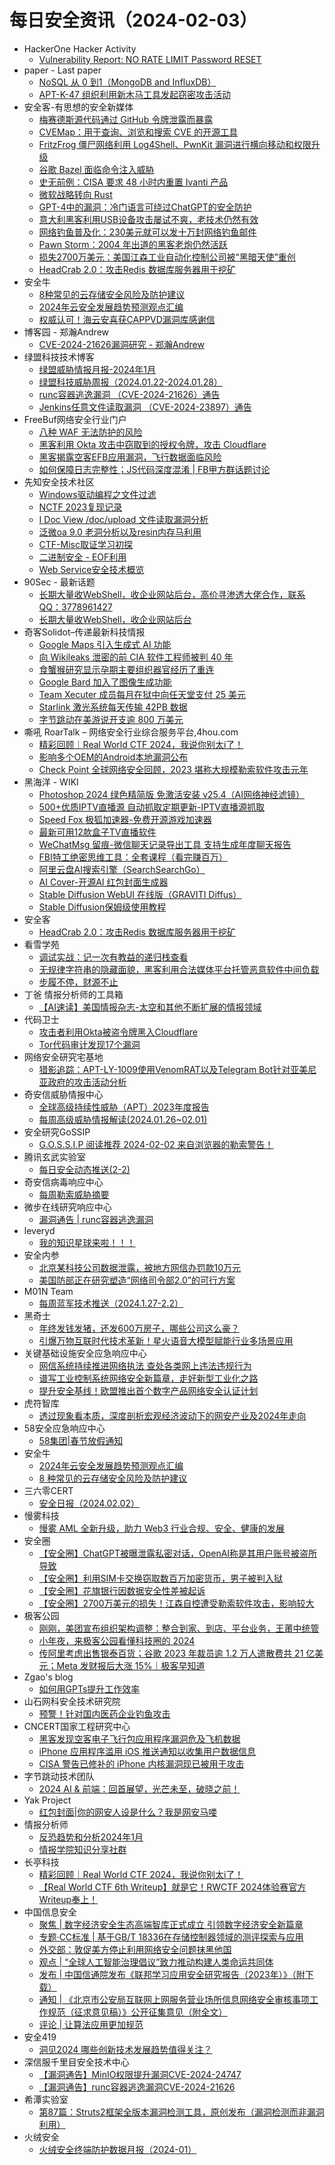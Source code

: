 # 每日安全资讯（2024-02-03）

- HackerOne Hacker Activity
  - [Vulnerability Report: NO RATE LIMIT Password RESET](https://hackerone.com/reports/640781)
- paper - Last paper
  - [NoSQL 从 0 到1（MongoDB and InfluxDB）](https://paper.seebug.org/3116/)
  - [APT-K-47 组织利用新木马工具发起窃密攻击活动](https://paper.seebug.org/3115/)
- 安全客-有思想的安全新媒体
  - [梅赛德斯源代码通过 GitHub 令牌泄露而暴露](https://www.anquanke.com/post/id/293072)
  - [CVEMap：用于查询、浏览和搜索 CVE 的开源工具](https://www.anquanke.com/post/id/293070)
  - [FritzFrog 僵尸网络利用 Log4Shell、PwnKit 漏洞进行横向移动和权限升级](https://www.anquanke.com/post/id/293068)
  - [谷歌 Bazel 面临命令注入威胁](https://www.anquanke.com/post/id/293066)
  - [史无前例：CISA 要求 48 小时内重置 Ivanti 产品](https://www.anquanke.com/post/id/293064)
  - [微软战略转向 Rust](https://www.anquanke.com/post/id/293062)
  - [GPT-4中的漏洞：冷门语言可绕过ChatGPT的安全防护](https://www.anquanke.com/post/id/293060)
  - [意大利黑客利用USB设备攻击屡试不爽，老技术仍然有效](https://www.anquanke.com/post/id/293056)
  - [网络钓鱼普及化：230美元就可以发十万封网络钓鱼邮件](https://www.anquanke.com/post/id/293054)
  - [Pawn Storm：2004 年出道的黑客老炮仍然活跃](https://www.anquanke.com/post/id/293052)
  - [损失2700万美元：美国江森工业自动化控制公司被“黑暗天使”重创](https://www.anquanke.com/post/id/293050)
  - [HeadCrab 2.0：攻击Redis 数据库服务器用于挖矿](https://www.anquanke.com/post/id/293048)
- 安全牛
  - [8种常见的云存储安全风险及防护建议](https://www.aqniu.com/vendor/102532.html)
  - [2024年云安全发展趋势预测观点汇编](https://www.aqniu.com/industry/102529.html)
  - [权威认可！海云安喜获CAPPVD漏洞库感谢信](https://www.aqniu.com/vendor/102525.html)
- 博客园 - 郑瀚Andrew
  - [CVE-2024-21626漏洞研究 - 郑瀚Andrew](https://www.cnblogs.com/LittleHann/p/18003342)
- 绿盟科技技术博客
  - [绿盟威胁情报月报-2024年1月](https://blog.nsfocus.net/monthlyreport202401/)
  - [绿盟科技威胁周报（2024.01.22-2024.01.28）](https://blog.nsfocus.net/weeklyreport202404/)
  - [runc容器逃逸漏洞 （CVE-2024-21626）通告](https://blog.nsfocus.net/runccve-2024-21626/)
  - [Jenkins任意文件读取漏洞 （CVE-2024-23897）通告](https://blog.nsfocus.net/jenkinscve-2024-23897/)
- FreeBuf网络安全行业门户
  - [八种 WAF 无法防护的风险](https://www.freebuf.com/articles/web/391281.html)
  - [黑客利用 Okta 攻击中窃取到的授权令牌，攻击 Cloudflare](https://www.freebuf.com/news/391275.html)
  - [黑客揭露空客EFB应用漏洞，飞行数据面临风险](https://www.freebuf.com/news/391264.html)
  - [如何保障日志完整性；JS代码深度混淆 | FB甲方群话题讨论](https://www.freebuf.com/articles/neopoints/391256.html)
- 先知安全技术社区
  - [Windows驱动编程之文件过滤](https://xz.aliyun.com/t/13537)
  - [NCTF 2023复现记录](https://xz.aliyun.com/t/13536)
  - [I Doc View /doc/upload 文件读取漏洞分析](https://xz.aliyun.com/t/13535)
  - [泛微oa 9.0 老洞分析以及resin内存马利用](https://xz.aliyun.com/t/13534)
  - [CTF-Misc取证学习初探](https://xz.aliyun.com/t/13533)
  - [二进制安全 - EOF利用](https://xz.aliyun.com/t/13531)
  - [Web Service安全技术概览](https://xz.aliyun.com/t/13527)
- 90Sec - 最新话题
  - [长期大量收WebShell，收企业网站后台，高价寻渗透大佬合作，联系QQ：3778961427](https://forum.90sec.com/t/topic/2342)
  - [长期大量收WebShell，收企业网站后台](https://forum.90sec.com/t/topic/2341)
- 奇客Solidot–传递最新科技情报
  - [Google Maps 引入生成式 AI 功能](https://www.solidot.org/story?sid=77289)
  - [向 Wikileaks 泄密的前 CIA 软件工程师被判 40 年](https://www.solidot.org/story?sid=77288)
  - [食蟹猴研究显示孕期主要组织器官经历了重连](https://www.solidot.org/story?sid=77287)
  - [Google Bard 加入了图像生成功能](https://www.solidot.org/story?sid=77286)
  - [Team Xecuter 成员每月在狱中向任天堂支付 25 美元](https://www.solidot.org/story?sid=77285)
  - [Starlink 激光系统每天传输 42PB 数据](https://www.solidot.org/story?sid=77283)
  - [字节跳动在美游说开支逾 800 万美元](https://www.solidot.org/story?sid=77282)
- 嘶吼 RoarTalk – 网络安全行业综合服务平台,4hou.com
  - [精彩回顾｜Real World CTF 2024，我说你别太i了！](https://www.4hou.com/posts/lkG1)
  - [影响多个OEM的Android本地漏洞公布](https://www.4hou.com/posts/vxVM)
  - [Check Point 全球网络安全回顾，2023 堪称大规模勒索软件攻击元年](https://www.4hou.com/posts/gDzj)
- 黑海洋 - WIKI
  - [Photoshop 2024 绿色精简版 免激活安装 v25.4（AI网络神经滤镜）](https://blog.upx8.com/4006)
  - [500+优质IPTV直播源 自动抓取定期更新-IPTV直播源抓取](https://blog.upx8.com/4005)
  - [Speed Fox 极狐加速器-免费开源游戏加速器](https://blog.upx8.com/4004)
  - [最新可用12款盒子TV直播软件](https://blog.upx8.com/4003)
  - [WeChatMsg 留痕-微信聊天记录导出工具 支持生成年度聊天报告](https://blog.upx8.com/4002)
  - [FBI特工绝密思维工具：全套课程（看完赚百万）](https://blog.upx8.com/4001)
  - [阿里云盘AI搜索引擎（SearchSearchGo）](https://blog.upx8.com/4000)
  - [AI Cover-开源AI 红包封面生成器](https://blog.upx8.com/3999)
  - [Stable Diffusion WebUI 在线版（GRAVITI Diffus）](https://blog.upx8.com/3998)
  - [Stable Diffusion保姆级使用教程](https://blog.upx8.com/3997)
- 安全客
  - [HeadCrab 2.0：攻击Redis 数据库服务器用于挖矿](https://mp.weixin.qq.com/s?__biz=MzA5ODA0NDE2MA==&mid=2649786162&idx=1&sn=7088c007d375d94736d4289b60d5c138&chksm=8893b75dbfe43e4b9114d49eb15ca4a60f878321ac59328e271a87ae575e6b1cbf70aef7215e&scene=58&subscene=0#rd)
- 看雪学苑
  - [调试实战：记一次有教益的递归栈查看](https://mp.weixin.qq.com/s?__biz=MjM5NTc2MDYxMw==&mid=2458540456&idx=1&sn=86c4b375cbbc75bdb74ea4de2fd26af6&chksm=b18d692286fae03499df91b6e97d928f7f3722e437995943a6a4d9435844b0f047fa8200234b&scene=58&subscene=0#rd)
  - [无规律字符串的隐藏面貌，黑客利用合法媒体平台托管恶意软件中间负载](https://mp.weixin.qq.com/s?__biz=MjM5NTc2MDYxMw==&mid=2458540456&idx=2&sn=bb9edb2c3ee335b391e4abdbc6648028&chksm=b18d692286fae03470d90adbc988887ecce83a077f75590a43f977337f5e300707b3c396c21e&scene=58&subscene=0#rd)
  - [步履不停，财源不止](https://mp.weixin.qq.com/s?__biz=MjM5NTc2MDYxMw==&mid=2458540456&idx=3&sn=45e3332bf30cf4640b4573d9710aaf5f&chksm=b18d692286fae0343cefa9efbde8f7870fe2703be4f5c6227ba7ad70eb2a00093154b5dff3ff&scene=58&subscene=0#rd)
- 丁爸 情报分析师的工具箱
  - [【AI速读】美国情报杂志-太空和其他不断扩展的情报领域](https://mp.weixin.qq.com/s?__biz=MzI2MTE0NTE3Mw==&mid=2651141977&idx=1&sn=74c84084f7612d2f0b50e7408c89489f&chksm=f1af4063c6d8c9755edbc4e6a107b651c761179e2afc78b61f2f0e69b96bd10e766fd47eb854&scene=58&subscene=0#rd)
- 代码卫士
  - [攻击者利用Okta被盗令牌黑入Cloudflare](https://mp.weixin.qq.com/s?__biz=MzI2NTg4OTc5Nw==&mid=2247518810&idx=1&sn=2acf3ce3594a9dff2165e0edf5b4f317&chksm=ea94bb30dde332269e5d3050de459d909ce41d45d8faab8d07447383d6b09132f39f24df1387&scene=58&subscene=0#rd)
  - [Tor代码审计发现17个漏洞](https://mp.weixin.qq.com/s?__biz=MzI2NTg4OTc5Nw==&mid=2247518810&idx=2&sn=0cb39e9062cecace55ad62ebe5c8a820&chksm=ea94bb30dde3322668bc57e39a4d0e594f852f5f509c40846ea039723561626400640f0b16ae&scene=58&subscene=0#rd)
- 网络安全研究宅基地
  - [猎影追踪：APT-LY-1009使用VenomRAT以及Telegram Bot针对亚美尼亚政府的攻击活动分析](https://mp.weixin.qq.com/s?__biz=MzUyMDEyNTkwNA==&mid=2247496393&idx=1&sn=a3cf9475e36ccd17ea339bb8156c3587&chksm=f9ed9e76ce9a1760b69fdd5861c90d4f9970be4f800d69a5003b5ba050f7eb3e6b0fc0adec2b&scene=58&subscene=0#rd)
- 奇安信威胁情报中心
  - [全球高级持续性威胁（APT）2023年度报告](https://mp.weixin.qq.com/s?__biz=MzI2MDc2MDA4OA==&mid=2247509524&idx=1&sn=39a6ec711c04d2a705e7d1c98c6b659f&chksm=ea665163dd11d875a2d0cbc8ed1e0b5df9fbbaade5535fa34a2abafa81994218cbe48f0801d6&scene=58&subscene=0#rd)
  - [每周高级威胁情报解读(2024.01.26~02.01)](https://mp.weixin.qq.com/s?__biz=MzI2MDc2MDA4OA==&mid=2247509524&idx=2&sn=0d664df12a7b89704cc332ae99b523cf&chksm=ea665163dd11d87592c8d4d86529320e691de64d72c0cbc02a19a3a9162fe0b6156726b26e33&scene=58&subscene=0#rd)
- 安全研究GoSSIP
  - [G.O.S.S.I.P 阅读推荐 2024-02-02 来自浏览器的勒索警告！](https://mp.weixin.qq.com/s?__biz=Mzg5ODUxMzg0Ng==&mid=2247497252&idx=1&sn=68a91688c7c4a2635b612b86de6b8680&chksm=c063d8fdf71451eb99ef50e04e383614e25f9c8349133fcdab187a4f4ef08aaa810e199fe610&scene=58&subscene=0#rd)
- 腾讯玄武实验室
  - [每日安全动态推送(2-2)](https://mp.weixin.qq.com/s?__biz=MzA5NDYyNDI0MA==&mid=2651959527&idx=1&sn=9f42578ca741901b26ce4c3f0a7143da&chksm=8baed078bcd9596e9c686bdfb33799472d3fed0aa31ad93b793eca6cca9a26663c6bda541782&scene=58&subscene=0#rd)
- 奇安信病毒响应中心
  - [每周勒索威胁摘要](https://mp.weixin.qq.com/s?__biz=MzI5Mzg5MDM3NQ==&mid=2247493732&idx=1&sn=f26128e28a71081610226d349ff50910&chksm=ec69984cdb1e115a21baefa10576738c15470503bcd31b345ca5b8076331e88b4cd12b81649d&scene=58&subscene=0#rd)
- 微步在线研究响应中心
  - [漏洞通告 | runc容器逃逸漏洞](https://mp.weixin.qq.com/s?__biz=Mzg5MTc3ODY4Mw==&mid=2247504679&idx=1&sn=8244b508af863f9cebb3203c0fdf4331&chksm=cfcab033f8bd3925e0c74696409dff62d3d5a1cd2ab8d916bbcfb7dab95f4b3b87c57ce237be&scene=58&subscene=0#rd)
- leveryd
  - [我的知识星球来啦！！！](https://mp.weixin.qq.com/s?__biz=MzkyMDIxMjE5MA==&mid=2247485455&idx=1&sn=cd5ad0373c5bd7a33c160ab67043eb21&chksm=c1970fbef6e086a874e869bca72e899cdd35a5175635932bf35382fd8aa1b72a2d0b3a98cd4d&scene=58&subscene=0#rd)
- 安全内参
  - [北京某科技公司数据泄露，被地方网信办罚款10万元](https://mp.weixin.qq.com/s?__biz=MzI4NDY2MDMwMw==&mid=2247510970&idx=1&sn=366ac7fa791c4964c736cebad9402cf0&chksm=ebfaec9adc8d658c3f15fdfe0ea394303d6901f83575c07d942e21a75d0aaf6dac410bc637cd&scene=58&subscene=0#rd)
  - [美国防部正在研究塑造“网络司令部2.0”的可行方案](https://mp.weixin.qq.com/s?__biz=MzI4NDY2MDMwMw==&mid=2247510970&idx=2&sn=00e8f9e43817276d69d1d77d7ad4d2d2&chksm=ebfaec9adc8d658c7ce87316616dd61f5289a89935cc3817d07e3ef6ea2507fd4a252fe14e7d&scene=58&subscene=0#rd)
- M01N Team
  - [每周蓝军技术推送（2024.1.27-2.2）](https://mp.weixin.qq.com/s?__biz=MzkyMTI0NjA3OA==&mid=2247493374&idx=1&sn=ed1595c6e37059a6276ea220aff38f91&chksm=c18426eff6f3aff9e2b5686bf2fee814da435715f08e852614ccf1a6907e4ff90a3f13b354b3&scene=58&subscene=0#rd)
- 黑奇士
  - [年终发钱发猪，还发600万房子，哪些公司这么豪？](https://mp.weixin.qq.com/s?__biz=MzI5ODYwNTE4Nw==&mid=2247488029&idx=1&sn=8e0a0c4c2e8f785d37b7ab7ce0bbbca3&chksm=eca21df1dbd594e7b759b7850323d5ef386c50597db9f474b87b44a1c99e6141c797e9251a16&scene=58&subscene=0#rd)
  - [引爆万物互联时代技术革新！星火语音大模型赋能行业多场景应用](https://mp.weixin.qq.com/s?__biz=MzI5ODYwNTE4Nw==&mid=2247488029&idx=2&sn=9ed22a15eb7ddb95445af0b4c82412a1&chksm=eca21df1dbd594e7344a6ce7d135766502fc564dd045600da70903e5425daa262c354ef81bc7&scene=58&subscene=0#rd)
- 关键基础设施安全应急响应中心
  - [网信系统持续推进网络执法 查处各类网上违法违规行为](https://mp.weixin.qq.com/s?__biz=MzkyMzAwMDEyNg==&mid=2247542155&idx=1&sn=11870ace70a0323f5f429c12650701cc&chksm=c1e9a9daf69e20cce30bc0a6078833f291556c60f873f6bac69b6c852a47b89c2c62035e142a&scene=58&subscene=0#rd)
  - [谱写工业控制系统网络安全新篇章，走好新型工业化之路](https://mp.weixin.qq.com/s?__biz=MzkyMzAwMDEyNg==&mid=2247542155&idx=2&sn=ca15d5b5740782c07c844a8c6d76e439&chksm=c1e9a9daf69e20cc272022823f66515897d344f89d23576d6c8ce4a850fe81708f2e4a5693c0&scene=58&subscene=0#rd)
  - [提升安全基线！欧盟推出首个数字产品网络安全认证计划](https://mp.weixin.qq.com/s?__biz=MzkyMzAwMDEyNg==&mid=2247542155&idx=3&sn=2eb96a68334d07955f61818a7036d5c1&chksm=c1e9a9daf69e20cc775a991953384b85e0fd51c68cdee3f3726f6481b2ca89a6f32bcb027189&scene=58&subscene=0#rd)
- 虎符智库
  - [透过现象看本质，深度剖析宏观经济波动下的网安产业及2024年走向](https://mp.weixin.qq.com/s?__biz=MzIwNjYwMTMyNQ==&mid=2247489948&idx=1&sn=7a4b29cfcfb23b6fece44adae2d350ce&chksm=971e749ea069fd88084cfb9bbb7498dc37cc28ac184c68f1d3b975a4a9a4a6edeb3e3ececa79&scene=58&subscene=0#rd)
- 58安全应急响应中心
  - [58集团|春节放假通知](https://mp.weixin.qq.com/s?__biz=MzU4NTMzNjU4Mw==&mid=2247490136&idx=1&sn=0d897c0bbc370f6d65647fc61d0fac81&chksm=fd8d4830cafac126a4b6f4564163e297b277356d52f3bbeebc04653dbdb5efdd2b738efa9b02&scene=58&subscene=0#rd)
- 安全牛
  - [2024年云安全发展趋势预测观点汇编](https://mp.weixin.qq.com/s?__biz=MjM5Njc3NjM4MA==&mid=2651127658&idx=1&sn=cf5eb507566807b45b11ce9b769380e8&chksm=bd144fb98a63c6af87bfab2f17986451367adf4c0215f873f870aacebb2cd6a3395c762f883b&scene=58&subscene=0#rd)
  - [8 种常见的云存储安全风险及防护建议](https://mp.weixin.qq.com/s?__biz=MjM5Njc3NjM4MA==&mid=2651127658&idx=2&sn=3916e9b7f6bfd70b906605373dc71891&chksm=bd144fb98a63c6af4e566ff993cf407733b2b8916577531eca67cd429fac499f81b5ad44f635&scene=58&subscene=0#rd)
- 三六零CERT
  - [安全日报（2024.02.02）](https://mp.weixin.qq.com/s?__biz=MzU5MjEzOTM3NA==&mid=2247502179&idx=1&sn=661e4791d88e925f3ad083a7e7179422&chksm=fe26cc62c95145744af088fb23b405155bc8ca245994b3ab31b8616352fc972ec34a9130dc7a&scene=58&subscene=0#rd)
- 慢雾科技
  - [慢雾 AML 全新升级，助力 Web3 行业合规、安全、健康的发展](https://mp.weixin.qq.com/s?__biz=MzU4ODQ3NTM2OA==&mid=2247499357&idx=1&sn=b2907ef0bf9d3add03052f21485b7ae7&chksm=fdde80dacaa909cc17b7bc24baf99b115d01a774e6f05d1ce92c3b56506eaab7aff9fef3c0f6&scene=58&subscene=0#rd)
- 安全圈
  - [【安全圈】ChatGPT被曝泄露私密对话，OpenAI称是其用户账号被盗所导致](https://mp.weixin.qq.com/s?__biz=MzIzMzE4NDU1OQ==&mid=2652053460&idx=1&sn=f2fb75dfe3876576b6b95f00dd24a862&chksm=f36e3394c419ba8291848dc4c11e437405beb6102f9af9b182a288c3632c38987e3d4ffcbe57&scene=58&subscene=0#rd)
  - [【安全圈】利用SIM卡交换窃取数百万加密货币，男子被判入狱](https://mp.weixin.qq.com/s?__biz=MzIzMzE4NDU1OQ==&mid=2652053460&idx=2&sn=3385508a5feab00efce273796c041a37&chksm=f36e3394c419ba820abd04c8ddf7ad9c1311cd1eade1c06a27f027c879358f164a81c45de3f2&scene=58&subscene=0#rd)
  - [【安全圈】花旗银行因数据安全性差被起诉](https://mp.weixin.qq.com/s?__biz=MzIzMzE4NDU1OQ==&mid=2652053460&idx=3&sn=861eb6bc239d60df518b413e8bd0ab67&chksm=f36e3394c419ba82b757d51c77215fa6612b2a846f1a2d9e42a93bf6f8df3ac8e458cf138f9d&scene=58&subscene=0#rd)
  - [【安全圈】2700万美元的损失！江森自控遭受勒索软件攻击，影响较大](https://mp.weixin.qq.com/s?__biz=MzIzMzE4NDU1OQ==&mid=2652053460&idx=4&sn=58469ba5bee7bd65e8fef93d94ab1937&chksm=f36e3394c419ba824527839f449d2a23f74ffe318fd2a5b1288e2f4f74b59bb72df925fb11c9&scene=58&subscene=0#rd)
- 极客公园
  - [刚刚，美团宣布组织架构调整：整合到家、到店、平台业务，王莆中统管](https://mp.weixin.qq.com/s?__biz=MTMwNDMwODQ0MQ==&mid=2653032439&idx=1&sn=1afa4fded1111fa7759c8b312997b7b3&chksm=7e5772414920fb57633aa7bffcccb496c5eb6673bf524afe1bbf67d66000d4bdaad740063d16&scene=58&subscene=0#rd)
  - [小年夜，来极客公园看懂科技圈的 2024](https://mp.weixin.qq.com/s?__biz=MTMwNDMwODQ0MQ==&mid=2653032439&idx=2&sn=c4c85febd610817412fc2b1c0c036a7d&chksm=7e5772414920fb572757d44d9b6ea86d9f86b6072de90e4977b4897566b6e8950e9641e5517c&scene=58&subscene=0#rd)
  - [传阿里考虑出售银泰百货；谷歌 2023 年裁员逾 1.2 万人遣散费共 21 亿美元；Meta 发财报后大涨 15%｜极客早知道](https://mp.weixin.qq.com/s?__biz=MTMwNDMwODQ0MQ==&mid=2653032428&idx=1&sn=04e4258c8923bdcafc9b3249efd1caf7&chksm=7e57725a4920fb4cf6b9ea8db616e70d5252555cf0cc2a0200afc439620f62fb3dd71206aaba&scene=58&subscene=0#rd)
- Zgao's blog
  - [如何用GPTs提升工作效率](https://zgao.top/%e5%a6%82%e4%bd%95%e7%94%a8gpts%e6%8f%90%e5%8d%87%e5%b7%a5%e4%bd%9c%e6%95%88%e7%8e%87/)
- 山石网科安全技术研究院
  - [预警！针对国内医药企业钓鱼攻击](https://mp.weixin.qq.com/s?__biz=MzUzMDUxNTE1Mw==&mid=2247504879&idx=1&sn=64cea7a8f59c0e98bffeaa2fa6401f56&chksm=fa520651cd258f47633ed160773ff064404fc346b6a7504bbd1595e74d3daa2b354b2fef1794&scene=58&subscene=0#rd)
- CNCERT国家工程研究中心
  - [黑客发现空客电子飞行包应用程序漏洞危及飞机数据](https://mp.weixin.qq.com/s?__biz=MzUzNDYxOTA1NA==&mid=2247542852&idx=1&sn=c98b548650f2dfdc8769a2244a245f0d&chksm=fa939e85cde4179387345248b362ed576259ff798f821de6b44f93cebe210f9d4a021275cace&scene=58&subscene=0#rd)
  - [iPhone 应用程序滥用 iOS 推送通知以收集用户数据信息](https://mp.weixin.qq.com/s?__biz=MzUzNDYxOTA1NA==&mid=2247542852&idx=2&sn=cbd26c11232cee47891f758d0a5527f5&chksm=fa939e85cde417930edde179308224c5460d3e5b0f70281b8996ed29175937ac57e7daafd6e0&scene=58&subscene=0#rd)
  - [CISA 警告已修补的 iPhone 内核漏洞现已被用于攻击](https://mp.weixin.qq.com/s?__biz=MzUzNDYxOTA1NA==&mid=2247542852&idx=3&sn=2c8ae8b628defc266cdb040da3587c78&chksm=fa939e85cde41793ecf23e684309b9679993eb6da26149233a228c1431a98387a300ea0601a9&scene=58&subscene=0#rd)
- 字节跳动技术团队
  - [2024 AI & 前端：回首展望，光芒未至，破晓之前！](https://mp.weixin.qq.com/s?__biz=MzI1MzYzMjE0MQ==&mid=2247505596&idx=1&sn=529c4a77a8a8d6d265f456e939bf7f3d&chksm=e9d31d5edea494488d673704b0477f65b5d5f332fe775886bb90e598a39fe831ffe8c52d34fc&scene=58&subscene=0#rd)
- Yak Project
  - [红包封面|你的网安人设是什么？我是网安马喽](https://mp.weixin.qq.com/s?__biz=Mzk0MTM4NzIxMQ==&mid=2247519315&idx=1&sn=f7bbdef69ec41225475a0693781872f2&chksm=c2d1f0f7f5a679e1348b3134ec0741702d19ae1234052022ab45a461790925a66d8a0e93eb9d&scene=58&subscene=0#rd)
- 情报分析师
  - [反恐趋势和分析2024年1月](https://mp.weixin.qq.com/s?__biz=MzA3Mjc1MTkwOA==&mid=2650545247&idx=1&sn=2adc531d183c9e1115f9065947b05809&chksm=87113214b066bb02942725d9332b586296f01e08de9e02aae0b4aede58882c5e14c2cdf29344&scene=58&subscene=0#rd)
  - [情报学院知识分享社群](https://mp.weixin.qq.com/s?__biz=MzA3Mjc1MTkwOA==&mid=2650545247&idx=2&sn=78f8f63276c6eb117f3161136408e020&chksm=87113214b066bb0226513874373251d614a4633b605a53641efe7937a1c427d14e01346311c6&scene=58&subscene=0#rd)
- 长亭科技
  - [精彩回顾｜Real World CTF 2024，我说你别太i了！](https://mp.weixin.qq.com/s?__biz=MzIwNDA2NDk5OQ==&mid=2651387025&idx=1&sn=1713f4d33f89fed6f9e3d155d09ebf95&chksm=8d398519ba4e0c0f089679375e3056a5db9f88859958fb985a37bb0ca4d58c5effb09561eec8&scene=58&subscene=0#rd)
  - [【Real World CTF 6th Writeup】就是它！RWCTF 2024体验赛官方Writeup奉上！](https://mp.weixin.qq.com/s?__biz=MzIwNDA2NDk5OQ==&mid=2651387025&idx=2&sn=e2a5d271585b9576e15e84a4695827d7&chksm=8d398519ba4e0c0fedabcacba5a08ab1a56c284f3723beb1284fc960d0f9c1307e46dafaace5&scene=58&subscene=0#rd)
- 中国信息安全
  - [聚焦 | 数字经济安全生态高端智库正式成立 引领数字经济安全新篇章](https://mp.weixin.qq.com/s?__biz=MzA5MzE5MDAzOA==&mid=2664204613&idx=1&sn=cb5cdd9a0f51d1b0d46989dd702d1d7b&chksm=8b598bbcbc2e02aa957c11a6f5f8136644c0b4faecdbd039b62cc3e8864cb63e5eb9595fa4ff&scene=58&subscene=0#rd)
  - [专题·CC标准 | 基于GB/T 18336在存储控制器领域的测评探索与应用](https://mp.weixin.qq.com/s?__biz=MzA5MzE5MDAzOA==&mid=2664204613&idx=2&sn=d03ee7df09a8ab2af445af18a21efc35&chksm=8b598bbcbc2e02aa7ceb6e9f31db20a9455622720bfcd9c2e37538850f5de9b9efa41a9932b5&scene=58&subscene=0#rd)
  - [外交部：敦促美方停止利用网络安全问题抹黑他国](https://mp.weixin.qq.com/s?__biz=MzA5MzE5MDAzOA==&mid=2664204613&idx=3&sn=397637dd1d54651890459c0891ea0b46&chksm=8b598bbcbc2e02aabec89bf22059a1f8d315cf7ace10dd9b697ed0c4c2e18918b9791776801d&scene=58&subscene=0#rd)
  - [观点 | “全球人工智能治理倡议”致力推动构建人类命运共同体](https://mp.weixin.qq.com/s?__biz=MzA5MzE5MDAzOA==&mid=2664204613&idx=4&sn=cdc4a6c6f2a730f992e1b23164223e85&chksm=8b598bbcbc2e02aabbb3ebaa178c333ff12a70e427096afa5741d131f1a298b2d9f5c864ffd0&scene=58&subscene=0#rd)
  - [发布 | 中国信通院发布《联邦学习应用安全研究报告（2023年）》（附下载）](https://mp.weixin.qq.com/s?__biz=MzA5MzE5MDAzOA==&mid=2664204613&idx=5&sn=1d943b77c906c3fdb276712f7334da2f&chksm=8b598bbcbc2e02aa663e16084daa8b8ea42b4b74923070d3756f21f7e646a57e040bafc8aec5&scene=58&subscene=0#rd)
  - [通知 | 《北京市公安局互联网上网服务营业场所信息网络安全审核事项工作规范（征求意见稿）》公开征集意见（附全文）](https://mp.weixin.qq.com/s?__biz=MzA5MzE5MDAzOA==&mid=2664204613&idx=6&sn=eec50f513016a659a21e7ba1c765d171&chksm=8b598bbcbc2e02aa94370c5e575a206b0094c60afea169fbd162fba8e5ba746779453c9aa4ce&scene=58&subscene=0#rd)
  - [评论 | 让算法应用更加规范](https://mp.weixin.qq.com/s?__biz=MzA5MzE5MDAzOA==&mid=2664204613&idx=7&sn=ddde1e9a1e34c44d58e130e532f967a2&chksm=8b598bbcbc2e02aa863b578cd55ec03c89e4213a471c3a2f8805fd5f1907f4a14b42fdd1a0c8&scene=58&subscene=0#rd)
- 安全419
  - [洞见2024 哪些创新技术发展趋势值得关注？](https://mp.weixin.qq.com/s?__biz=MzUyMDQ4OTkyMg==&mid=2247537859&idx=1&sn=56180b7491c44cb5460bfdb51a6292d7&chksm=f9eb8a6ece9c0378863d4898d059756dcd1c3609b547904b162120b0cb77e63a1e993dbe7145&scene=58&subscene=0#rd)
- 深信服千里目安全技术中心
  - [【漏洞通告】MinIO权限提升漏洞CVE-2024-24747](https://mp.weixin.qq.com/s?__biz=Mzg2NjgzNjA5NQ==&mid=2247522094&idx=1&sn=a9d1481e11e26ea4e2575f01a8706cfe&chksm=ce461c3ef9319528df7e73cfca4d24ab4c7368cc43db5d4a57ffc91c991288161f54421aed55&scene=58&subscene=0#rd)
  - [【漏洞通告】runc容器逃逸漏洞CVE-2024-21626](https://mp.weixin.qq.com/s?__biz=Mzg2NjgzNjA5NQ==&mid=2247522094&idx=2&sn=ac57c412ded5ec150d5f106fe68cb2cd&chksm=ce461c3ef93195280b0f2e8e77120559ca855bd9f99f54c4c035e07948d7ada27fe2a806c733&scene=58&subscene=0#rd)
- 希潭实验室
  - [第87篇：Struts2框架全版本漏洞检测工具，原创发布（漏洞检测而非漏洞利用）](https://mp.weixin.qq.com/s?__biz=MzkzMjI1NjI3Ng==&mid=2247486566&idx=1&sn=71130a001109cb5643c6abbcb1897233&chksm=c25fc31df5284a0bbc4a3002705b626dfb07c02e2b4a506f165035ffc9cdad5a735271aa9811&scene=58&subscene=0#rd)
- 火绒安全
  - [火绒安全终端防护数据月报（2024-01）](https://mp.weixin.qq.com/s?__biz=MzI3NjYzMDM1Mg==&mid=2247517383&idx=1&sn=b35b1b3f23a5476b8989c70e65712446&chksm=eb705af8dc07d3ee301cd57002e64a359e7534ffd143c0cb45a1658bc22006613e5f6b2d7f0a&scene=58&subscene=0#rd)
